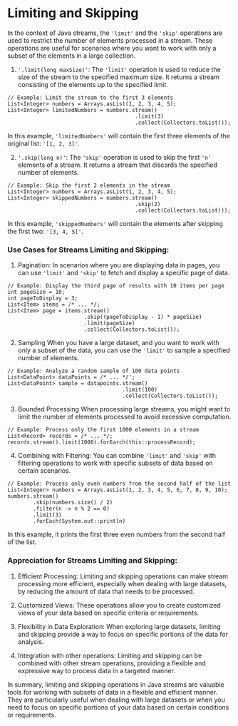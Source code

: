 # Limiting and Skipping

In the context of Java streams, the `'limit'` and the `'skip'` operations are used to restrict
the number of elements processed in a stream. These operations are useful for scenarios where
you want to work with only a subset of the elements in a large collection.

1. `'.limit(long maxSize)'`:
The `'limit'` operation is used to reduce the size of the stream to the specified maximum
size. It returns a stream consisting of the elements up to the specified limit.
```
// Example: Limit the stream to the first 3 elements
List<Integer> numbers = Arrays.asList(1, 2, 3, 4, 5);
List<Integer> limitedNumbers = numbers.stream()
                                        .limit(3)
                                        .collect(Collectors.toList());
```
In this example, `'limitedNumbers'` will contain the first three elements of the original
list: `'[1, 2, 3]'`.

2. `'.skip(long n)'`:
The `'skip'` operation is used to skip the first `'n'` elements of a stream. It returns a
stream that discards the specified number of elements.
```
// Example: Skip the first 2 elements in the stream
List<Integer> numbers = Arrays.asList(1, 2, 3, 4, 5);
List<Integer> skippedNumbers = numbers.stream()
                                        .skip(2)
                                        .collect(Collectors.toList());
```
In this example, `'skippedNumbers'` will contain the elements after skipping the first two:
`'[3, 4, 5]'`.

### Use Cases for Streams Limiting and Skipping:

1. Pagination:
In scenarios where you are displaying data in pages, you can use `'limit'` and `'skip'` to
fetch and display a specific page of data.
```
// Example: Display the third page of results with 10 items per page
int pageSize = 10;
int pageToDisplay = 3;
List<Item> items = /* ... */;
List<Item> page = items.stream()
                        .skip((pageToDisplay - 1) * pageSize)
                        .limit(pageSize)
                        .collect(Collectors.toList());
```

2. Sampling
When you have a large dataset, and you want to work with only a subset of the data, you can
use the `'limit'` to sample a specified number of elements.
```
// Example: Analyze a random sample of 100 data points
List<DataPoint> dataPoints = /* ... */';
List<DataPoint> sample = datapoints.stream()
                                    .limit(100)
                                    .collect(Collectors.toList());
```

3. Bounded Processing
When processing large streams, you might want to limit the number of elements processed to
avoid excessive computation.
```
// Example: Process only the first 1000 elements in a stream
List<Record> records = /* ... */;
records.stream().limit(1000).forEarch(this::processRecord);
```

4. Combining with Filtering:
You can combine `'limit'` and `'skip'` with filtering operations to work with specific
subsets of data based on certain scenarios.
```
// Example: Process only even numbers from the second half of the list
List<Integer> numbers = Arrays.asList(1, 2, 3, 4, 5, 6, 7, 8, 9, 10);
numbers.stream()
        .skip(numbers.size() / 2)
        .filter(n -> n % 2 == 0)
        .limit(3)
        .forEach(System.out::println)
```
In this example, it prints the first three even numbers from the second half of the list.

### Appreciation for Streams Limiting and Skipping:

1. Efficient Processing:
Limiting and skipping operations can make stream processing more efficient, especially when
dealing with large datasets, by reducing the amount of data that needs to be processed.

2. Customized Views:
These operations allow you to create customized views of your data based on specific criteria
or requirements.

3. Flexibility in Data Exploration:
When exploring large datasets, limiting and skipping provide a way to focus on specific
portions of the data for analysis.

4. Integration with other operations:
Limiting and skipping can be combined with other stream operations, providing a flexible and
expressive way to process data in a targeted manner.

In summary, limiting and skipping operations in Java streams are valuable tools for working
with subsets of data in a flexible and efficient manner. They are particularly useful when
dealing with large datasets or when you need to focus on specific portions of your data
based on certain conditions or requirements.
